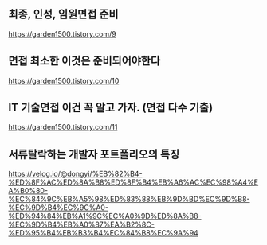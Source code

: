 ## 최종, 인성, 임원면접 준비

https://garden1500.tistory.com/9

## 면접 최소한 이것은 준비되어야한다

https://garden1500.tistory.com/10

## IT 기술면접 이건 꼭 알고 가자. (면접 다수 기출)

https://garden1500.tistory.com/11

## 서류탈락하는 개발자 포트폴리오의 특징

https://velog.io/@dongyi/%EB%82%B4-%ED%8F%AC%ED%8A%B8%ED%8F%B4%EB%A6%AC%EC%98%A4%EA%B0%80-%EC%84%9C%EB%A5%98%ED%83%88%EB%9D%BD%EC%9D%B8-%EC%9D%B4%EC%9C%A0-%ED%94%84%EB%A1%9C%EC%A0%9D%ED%8A%B8-%EC%9D%B4%EB%A0%87%EA%B2%8C-%ED%95%B4%EB%B3%B4%EC%84%B8%EC%9A%94
